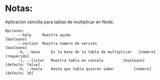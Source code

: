 # Notas:

Aplicación sencilla para tablas de multiplicar en Node. 


```
Opciones:
      --help     Muestra ayuda                                     [booleano]      
      --version  Muestra número de versión                         [booleano]  
      -b, --base     Es la base de la tabla de multiplicar   [número] [requerido]  
      -l, --listar   Muestra tabla en consola         [booleano] [defecto: false]  
      -h, --hasta    Hasta que tabla quieres saber         [número] [defecto: 10]

```